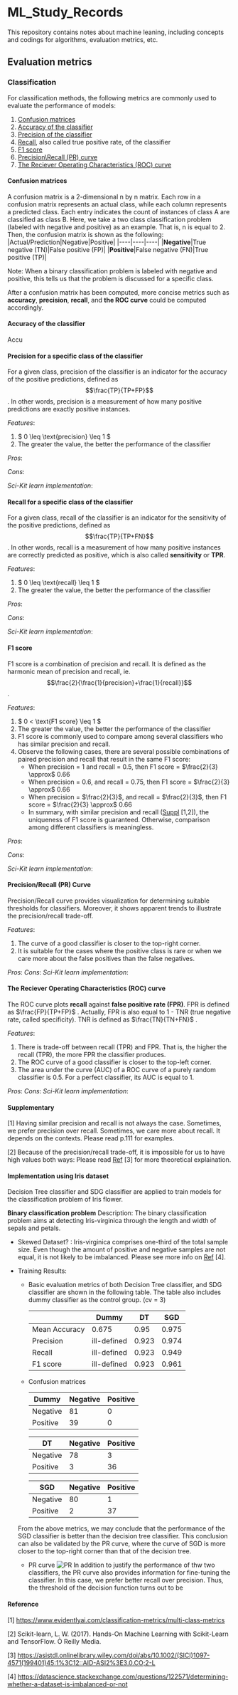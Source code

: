 # ML_Study_Records
This repository contains notes about machine leaning, including concepts and codings for algorithms, evaluation metrics, etc. 
## Evaluation metrics
### Classification
For classification methods, the following metrics are commonly used to evaluate the performance of models:
1. [Confusion matrices](#confusion-matrices)
2. [Accuracy of the classifier](#accuracy-of-the-classifier)
3. [Precision of the classifier](#precision-for-a-specific-class-of-the-classifier)
4. [Recall](#recall-for-a-specific-class-of-the-classifier), also called true positive rate, of the classifier
5. [F1 score](#f1-score)
6. [Precision\Recall (PR) curve](#precisionrecall-pr-curve)
7. [The Reciever Operating Characteristics (ROC) curve](#the-reciever-operating-characteristics-roc-curve)
#### Confusion matrices
A confusion matrix is a 2-dimensional n by n matrix. Each row in a confusion matrix represents an actual class, while each column represents a predicted class. Each entry indicates the count of instances of class A are classified as class B. Here, we take a two class classification problem (labeled with negative and positive) as an example. That is, n is equal to 2. Then, the confusion matrix is shown as the following:
|Actual/Prediction|Negative|Positive|
|----|----|----|
|**Negative**|True negative (TN)|False positive (FP)|
|**Positive**|False negative (FN)|True positive (TP)|

Note: When a binary classification problem is labeled with negative and positive, this tells us that the problem is discussed for a specific class.

After a confusion matrix has been computed, more concise metrics such as **accuracy**, **precision**, **recall**, and **the ROC curve** could be computed accordingly.
#### Accuracy of the classifier
Accu
#### Precision for a specific class of the classifier
For a given class, precision of the classifier is an indicator for the accuracy of the positive predictions, defined as $$\frac{TP}{TP+FP}$$ . In other words, precision is a measurement of how many positive predictions are exactly positive instances.

*Features*:
1. $ 0 \leq \text{precision} \leq 1 $
2. The greater the value, the better the performance of the classifier

*Pros*:

*Cons*:

*Sci-Kit learn implementation*:
#### Recall for a specific class of the classifier
For a given class, recall of the classifier is an indicator for the sensitivity of the positive predictions, defined as $$\frac{TP}{TP+FN}$$ . In other words, recall is a measurement of how many positive instances are correctly predicted as positive, which is also called **sensitivity** or **TPR**.

*Features*:
1. $ 0 \leq \text{recall} \leq 1 $
2. The greater the value, the better the performance of the classifier

*Pros*:

*Cons*:

*Sci-Kit learn implementation*:
#### F1 score
F1 score is a combination of precision and recall. It is defined as the harmonic mean of precision and recall, ie. $$\frac{2}{\frac{1}{precision}+\frac{1}{recall}}$$ .

*Features*:
1. $ 0 < \text{F1 score} \leq 1 $
2. The greater the value, the better the performance of the classifier
3. F1 score is commonly used to compare among several classifiers who has similar precision and recall.
4. Observe the following cases, there are several possible combinations of paired precision and recall that result in the same F1 score:    
    - When precision = 1 and recall = 0.5, then F1 score = $\frac{2}{3} \approx$ 0.66 
    - When precision = 0.6, and recall = 0.75, then F1 score = $\frac{2}{3} \approx$ 0.66
    - When precision = $\frac{2}{3}$, and recall = $\frac{2}{3}$, then F1 score = $\frac{2}{3} \approx$ 0.66
    - In summary, with similar precision and recall ([Suppl](#supplementary) [1,2]), the uniqueness of F1 score is guaranteed. Otherwise, comparison among different classifiers is meaningless.


*Pros*:

*Cons*:

*Sci-Kit learn implementation*:

#### Precision/Recall (PR) Curve
Precision/Recall curve provides visualization for determining suitable thresholds for classifiers. Moreover, it shows apparent trends to illustrate the precision/recall trade-off.

*Features*:
1. The curve of a good classifier is closer to the top-right corner.
2. It is suitable for the cases where the positive class is rare or when we care more about the false positives than the false negatives. 

*Pros*:
*Cons*:
*Sci-Kit learn implementation*:

#### The Reciever Operating Characteristics (ROC) curve
The ROC curve plots **recall** against **false positive rate (FPR)**. FPR is defined as $\frac{FP}{TP+FP}$ . Actually, FPR is also equal to 1 - TNR (true negative rate, called specificity). TNR is defined as $\frac{TN}{TN+FN}$ .

*Features*:
1. There is trade-off between recall (TPR) and FPR. That is, the higher the recall (TPR), the more FPR the classifier produces.
2. The ROC curve of a good classifier is closer to the top-left corner.
3. The area under the curve (AUC) of a ROC curve of a purely random classifier is 0.5. For a perfect classifier, its AUC is equal to 1.

*Pros*:
*Cons*:
*Sci-Kit learn implementation*:

#### Supplementary
[1] Having similar precision and recall is not always the case. Sometimes, we prefer precision over recall. Sometimes, we care more about recall. It depends on the contexts. Please read p.111 for examples.

[2] Because of the precision/recall trade-off, it is impossible for us to have high values both ways: Please read [Ref](#reference) [3] for more theoretical explaination.

#### Implementation using Iris dataset
Decision Tree classifier and SDG classifier are applied to train models for the classification problem of Iris flower.

**Binary classification problem** 
Description: The binary classification problem aims at detecting Iris-virginica through the length and width of sepals and petals.
- Skewed Dataset? : Iris-virginica comprises one-third of the total sample size. Even though the amount of positive and negative samples are not equal, it is not likely to be imbalanced. Please see more info on [Ref](#reference) [4].
- Training Results: 
    - Basic evaluation metrics of both Decision Tree classifier, and SDG classifier are shown in the following table. The table also includes dummy classifier as the control group. (cv = 3)

        ||Dummy|DT|SGD|
        |----|----|----|----|
        |Mean Accuracy|0.675|0.95|0.975|
        |Precision|ill-defined|0.923|0.974|
        |Recall|ill-defined|0.923|0.949|
        |F1 score|ill-defined|0.923|0.961|

    - Confusion matrices

        |Dummy|Negative|Positive|
        |----|----|----|
        |Negative|81|0|
        |Positive|39|0|

        |DT|Negative|Positive|
        |----|----|----|
        |Negative|78|3|
        |Positive|3|36|

        |SGD|Negative|Positive|
        |----|----|----|
        |Negative|80|1|
        |Positive|2|37|
    
    From the above metrics, we may conclude that the performance of the SGD classifier is better than the decision tree classifier. This conclusion can also be validated by the PR curve, where the curve of SGD is more closer to the top-right corner than that of the decision tree.
    - PR curve
    ![PR](/Figure/Figure_modeling_3.png)
    In addition to justify the performance of thw two classifiers, the PR curve also provides information for fine-tuning the classifier. In this case, we prefer better recall over precision. Thus, the threshold of the decision function turns out to be 



#### Reference
[1] https://www.evidentlyai.com/classification-metrics/multi-class-metrics

[2] Scikit-learn, L. W. (2017). Hands-On Machine Learning with Scikit-Learn and TensorFlow. Ò Reilly Media.

[3] https://asistdl.onlinelibrary.wiley.com/doi/abs/10.1002/(SICI)1097-4571(199401)45:1%3C12::AID-ASI2%3E3.0.CO;2-L

[4] https://datascience.stackexchange.com/questions/122571/determining-whether-a-dataset-is-imbalanced-or-not


